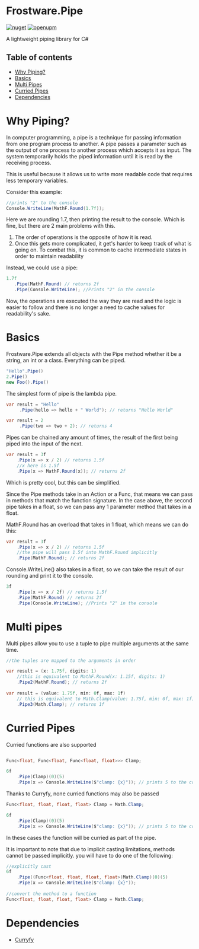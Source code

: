 # Frostware.Pipe
[![nuget](https://img.shields.io/nuget/v/Frostware.Pipe?style=flat-square)](https://www.nuget.org/packages/Frostware.Pipe/)
[![openupm](https://img.shields.io/npm/v/com.frostware.pipe?label=openupm&registry_uri=https://package.openupm.com&style=flat-square)](https://openupm.com/packages/com.frostware.pipe/)


A lightweight piping library for C#

## Table of contents
* [Why Piping?](#why-piping)
* [Basics](#basics)
* [Multi Pipes](#multi-pipes)
* [Curried Pipes](#curried-pipes)
* [Dependencies](#dependencies)
 
# Why Piping?

In computer programming, a pipe is a technique for passing information from one program process to another. A pipe passes a parameter such as the output of one process to another process which accepts it as input. The system temporarily holds the piped information until it is read by the receiving process.

This is useful because it allows us to write more readable code that requires less temporary variables.

Consider this example:
```cs
//prints "2" to the console
Console.WriteLine(MathF.Round(1.7f));
```
Here we are rounding 1.7, then printing the result to the console.
Which is fine, but there are 2 main problems with this.

1. The order of operations is the opposite of how it is read. 
2. Once this gets more complicated, it get's harder to keep track of what is going on. To combat this, it is common to cache intermediate states in order to maintain readability

Instead, we could use a pipe:

```cs
1.7f
   .Pipe(MathF.Round) // returns 2f
   .Pipe(Console.WriteLine); //Prints "2" in the console
```
Now, the operations are executed the way they are read and the logic is easier to follow and there is no longer a need to cache values for readability's sake.

# Basics
Frostware.Pipe extends all objects with the Pipe method whether it be a string, an int or a class. Everything can be piped.

```cs
"Hello".Pipe()
2.Pipe()
new Foo().Pipe()
```

The simplest form of pipe is the lambda pipe.

```cs
var result = "Hello"
     .Pipe(hello => hello + " World"); // returns "Hello World"

var result = 2
     .Pipe(two => two + 2); // returns 4
```

Pipes can be chained any amount of times, the result of the first being piped into the input of the next.

```cs
var result = 3f
    .Pipe(x => x / 2) // returns 1.5f
    //x here is 1.5f
    .Pipe(x => MathF.Round(x)); // returns 2f
```

Which is pretty cool, but this can be simplified.

Since the Pipe methods take in an Action or a Func, that means we can pass in methods that match the function signature.
In the case above, the second pipe takes in a float, so we can pass any 1 parameter method that takes in a float.

MathF.Round has an overload that takes in 1 float, which means we can do this:

```cs
var result = 3f
    .Pipe(x => x / 2) // returns 1.5f
    //the pipe will pass 1.5f into MathF.Round implicitly
    .Pipe(MathF.Round); // returns 2f
```

Console.WriteLine() also takes in a float, so we can take the result of our rounding and print it to the console. 
```cs
3f
    .Pipe(x => x / 2f) // returns 1.5f
    .Pipe(MathF.Round) // returns 2f
    .Pipe(Console.WriteLine); //Prints "2" in the console
```

# Multi pipes
Multi pipes allow you to use a tuple to pipe multiple arguments at the same time.

```cs
//the tuples are mapped to the arguments in order

var result = (x: 1.75f, digits: 1)
    //this is equivalent to MathF.Round(x: 1.15f, digits: 1)
    .Pipe2(MathF.Round); // returns 2f
    
var result = (value: 1.75f, min: 0f, max: 1f)
    // this is equivalent to Math.Clamp(value: 1.75f, min: 0f, max: 1f)
    .Pipe3(Math.Clamp); // returns 1f 
```

# Curried Pipes
Curried functions are also supported
```cs

Func<float, Func<float, Func<float, float>>> Clamp;

6f
    .Pipe(Clamp)(0)(5)
    .Pipe(x => Console.WriteLine($"clamp: {x}")); // prints 5 to the console
```
Thanks to Curryfy, none curried functions may also be passed
```cs
Func<float, float, float, float> Clamp = Math.Clamp;

6f
    .Pipe(Clamp)(0)(5)
    .Pipe(x => Console.WriteLine($"clamp: {x}")); // prints 5 to the console
```
In these cases the function will be curried as part of the pipe.

It is important to note that due to implicit casting limitations, methods cannot be passed implicitly.
you will have to do one of the following:
```cs
//explicitly cast
6f
    .Pipe((Func<float, float, float, float>)Math.Clamp)(0)(5)
    .Pipe(x => Console.WriteLine($"clamp: {x}"));
  
//convert the method to a function
Func<float, float, float, float> Clamp = Math.Clamp;
```

# Dependencies
* [Curryfy](https://github.com/leandromoh/Curryfy)
